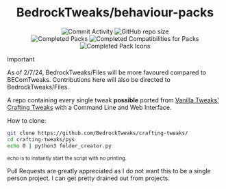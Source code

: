 <div align="center">

# BedrockTweaks/behaviour-packs

![Commit Activity](https://img.shields.io/github/commit-activity/w/BedrockTweaks/crafting-tweaks?style=for-the-badge&label=Commits&color=purple)
![GitHub repo size](https://img.shields.io/github/repo-size/BedrockTweaks/crafting-tweaks?style=for-the-badge&label=Size&color=pink)
<br>
![Completed Packs](https://img.shields.io/badge/Packs-26%2F26-blue?style=for-the-badge&color=blue)
![Completed Compatibilities for Packs](https://img.shields.io/badge/Compatibilities-0%2F0-cyan?style=for-the-badge&color=cyan)
![Completed Pack Icons](https://img.shields.io/badge/Pack%20Icons-26%2F26-green?style=for-the-badge&color=green)

</div>
<div align="left">

> [!IMPORTANT]
> As of 2/7/24, BedrockTweaks/Files will be more favoured compared to BEComTweaks.
> Contributions here will also be directed to BedrockTweaks/Files.

A repo containing every single tweak **possible** ported from <a href="https://vanillatweaks.net/picker/crafting-tweaks">Vanilla Tweaks' Crafting Tweaks</a> with a Command Line and Web Interface.

How to clone:

```bash
git clone https://github.com/BedrockTweaks/crafting-tweaks/
cd crafting-tweaks/pys
echo 0 | python3 folder_creator.py
```
<sub>echo is to instantly start the script with no printing.</sub>

Pull Requests are greatly appreciated as I do not want this to be a single person project. I can get pretty drained out from projects.
</div>
